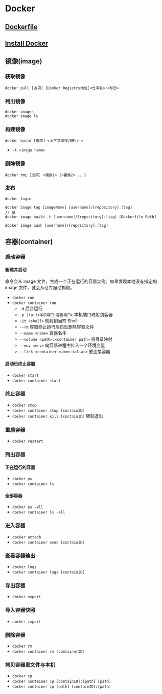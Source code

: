 # Docker


## [Dockerfile](docker/dockerfile.md)

## [Install Docker](docker/install.md)


## 镜像(image)

### 获取镜像

```shell
docker pull [选项] [Docker Registry地址]<仓库名>:<标签>
```

### 列出镜像

```shell
docker images
docker image ls
```

### 构建镜像

```shell
docker build [选项] <上下文路径/URL/->
```

- `-t <image name>`

### 删除镜像

```shell
docker rmi [选项] <镜像1> [<镜像2> ...]
```

### 发布

```shell
docker login

docker image tag [imageName] [username]/[repository]:[tag]
// 或
docker image build -t [username]/[repository]:[tag] [Dockerfile Path]

docker image push [username]/[repository]:[tag]
```

## 容器(container)

### 启动容器

#### 新建并启动

命令会从 image 文件，生成一个正在运行的容器实例。如果发现本地没有指定的 image 文件，就会从仓库自动抓取。

- `docker run` 
- `docker container run` 
  - `-d` 后台运行
  - `-p [ip:]<本机端口:容器端口>` 本机端口映射到容器
  - `-it <shell>` 映射到当前 Shell
  - `--rm` 容器终止运行后自动删除容器文件
  - `--name <name>` 容器名字
  - `--volume <path>:<container path>` 将目录映射
  - `--env <env>` 向容器进程中传入一个环境变量
  - `--link <container name>:<alias>` 要连接容器
 
#### 启动已终止容器

- `docker start` 
- `docker container start`

### 终止容器

- `docker stop`
- `docker container stop [containID]`
- `docker container kill [containID]` 强制退出

### 重启容器

- `docker restart`

### 列出容器

#### 正在运行的容器

- `docker ps`
- `docker container ls`

#### 全部容器

- `docker ps -all`
- `docker container ls -all`

### 进入容器

- `docker attach`
- `docker container exec [containID]`

### 查看容器输出

- `docker logs`
- `docker container logs [containID]`

### 导出容器

- `docker export`

### 导入容器快照

- `docker import`

### 删除容器

- `docker rm`
- `docker container rm [containerID]`

### 拷贝容器里文件与本机

- `docker cp`
- `docker container cp [containID]:[path] [path]`
- `docker container cp [path] [containID]:[path]`

